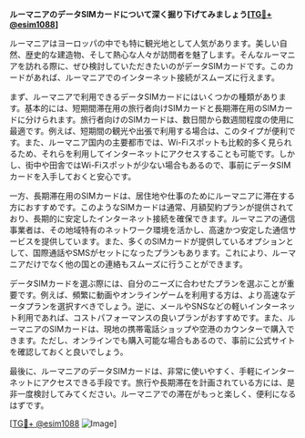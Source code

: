 **ルーマニアのデータSIMカードについて深く掘り下げてみましょう[[TG💪+ @esim1088](https://t.me/s/esim1088)]**

ルーマニアはヨーロッパの中でも特に観光地として人気があります。美しい自然、歴史的な建造物、そして熱心な人々が訪問者を魅了します。そんなルーマニアを訪れる際に、ぜひ検討していただきたいのがデータSIMカードです。このカードがあれば、ルーマニアでのインターネット接続がスムーズに行えます。

まず、ルーマニアで利用できるデータSIMカードにはいくつかの種類があります。基本的には、短期間滞在用の旅行者向けSIMカードと長期滞在用のSIMカードに分けられます。旅行者向けのSIMカードは、数日間から数週間程度の使用に最適です。例えば、短期間の観光や出張で利用する場合は、このタイプが便利です。また、ルーマニア国内の主要都市では、Wi-Fiスポットも比較的多く見られるため、それらを利用してインターネットにアクセスすることも可能です。しかし、街中や田舎ではWi-Fiスポットが少ない場合もあるので、事前にデータSIMカードを入手しておくと安心です。

一方、長期滞在用のSIMカードは、居住地や仕事のためにルーマニアに滞在する方におすすめです。このようなSIMカードは通常、月額契約プランが提供されており、長期的に安定したインターネット接続を確保できます。ルーマニアの通信事業者は、その地域特有のネットワーク環境を活かし、高速かつ安定した通信サービスを提供しています。また、多くのSIMカードが提供しているオプションとして、国際通話やSMSがセットになったプランもあります。これにより、ルーマニアだけでなく他の国との連絡もスムーズに行うことができます。

データSIMカードを選ぶ際には、自分のニーズに合わせたプランを選ぶことが重要です。例えば、頻繁に動画やオンラインゲームを利用する方は、より高速なデータプランを選択すべきでしょう。逆に、メールやSNSなどの軽いインターネット利用であれば、コストパフォーマンスの良いプランがおすすめです。また、ルーマニアのSIMカードは、現地の携帯電話ショップや空港のカウンターで購入できます。ただし、オンラインでも購入可能な場合もあるので、事前に公式サイトを確認しておくと良いでしょう。

最後に、ルーマニアのデータSIMカードは、非常に使いやすく、手軽にインターネットにアクセスできる手段です。旅行や長期滞在を計画されている方には、是非一度検討してみてください。ルーマニアでの滞在がもっと楽しく、便利になるはずです。

[[TG💪+ @esim1088](https://t.me/s/esim1088) ![Image](https://i.postimg.cc/Y0z9fWf4/image.png)]